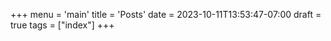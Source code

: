 +++
menu = 'main'
title = 'Posts'
date = 2023-10-11T13:53:47-07:00
draft = true
tags = ["index"]
+++
